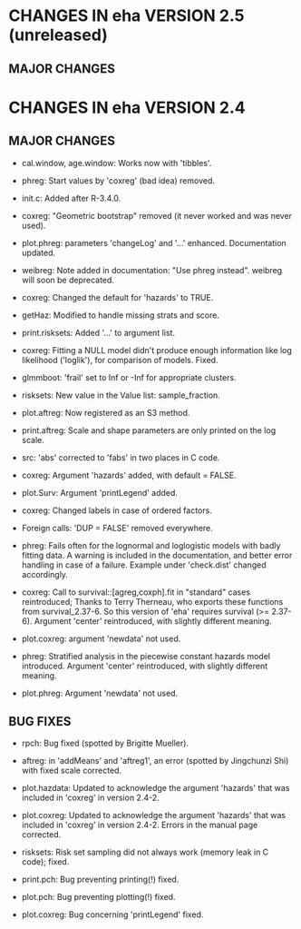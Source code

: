 # CHANGES IN eha VERSION 2.5 (unreleased)

## MAJOR CHANGES

# CHANGES IN eha VERSION 2.4

## MAJOR CHANGES

-	 cal.window, age.window: Works now with 'tibbles'.

-  phreg: Start values by 'coxreg' (bad idea) removed.

-  init.c: Added after R-3.4.0.

-  coxreg: "Geometric bootstrap" removed (it never worked and was
	never used).

-  plot.phreg: parameters 'changeLog' and '...'
	enhanced. Documentation updated.

-  weibreg: Note added in documentation: "Use phreg
	instead". weibreg will soon be deprecated.

-  coxreg: Changed the default for 'hazards' to TRUE.

-  getHaz: Modified to handle missing strats and score.

-  print.risksets: Added '...' to argument list.

-  coxreg: Fitting a NULL model didn't produce enough information
	like log likelihood ('loglik'), for comparison of models. Fixed.

-  glmmboot: 'frail' set to Inf or -Inf for appropriate clusters.

-  risksets: New value in the Value list: sample_fraction.

-  plot.aftreg: Now registered as an S3 method.

-  print.aftreg: Scale and shape parameters are only printed on the
	log scale.

-  src: 'abs' corrected to 'fabs' in two places in C code.

-  coxreg: Argument 'hazards' added, with default = FALSE.

-  plot.Surv: Argument 'printLegend' added.

-  coxreg: Changed labels in case of ordered factors.

-  Foreign calls: 'DUP = FALSE' removed everywhere.

-  phreg: Fails often for the lognormal and loglogistic models with
	badly fitting data. A warning is included in the documentation,
	and better error handling in case of a failure. Example under
	'check.dist' changed accordingly.

-  coxreg: Call to survival::[agreg,coxph].fit in "standard" cases
	reintroduced; Thanks to Terry Therneau, who exports these
	functions from survival_2.37-6. So this version of 'eha' requires
	survival (>= 2.37-6). Argument 'center' reintroduced, with slightly
	different meaning.

-  plot.coxreg: argument 'newdata' not used.

-  phreg: Stratified analysis in the piecewise constant hazards
	model introduced. Argument 'center' reintroduced, with slightly
	different meaning.

-  plot.phreg: Argument 'newdata' not used.

## BUG FIXES

-  rpch: Bug fixed (spotted by Brigitte Mueller).

-  aftreg: in 'addMeans' and 'aftreg1', an error
	(spotted by Jingchunzi Shi) with fixed scale corrected.

-  plot.hazdata: Updated to acknowledge the argument 'hazards' that was
	included in 'coxreg' in version 2.4-2.

-  plot.coxreg: Updated to acknowledge the argument 'hazards' that was
	included in 'coxreg' in version 2.4-2. Errors in the manual page
	corrected.

-  risksets: Risk set sampling did not always work (memory leak in
	C code); fixed.

-  print.pch: Bug preventing printing(!) fixed.

-  plot.pch: Bug preventing plotting(!) fixed.

-  plot.coxreg: Bug concerning 'printLegend' fixed.
